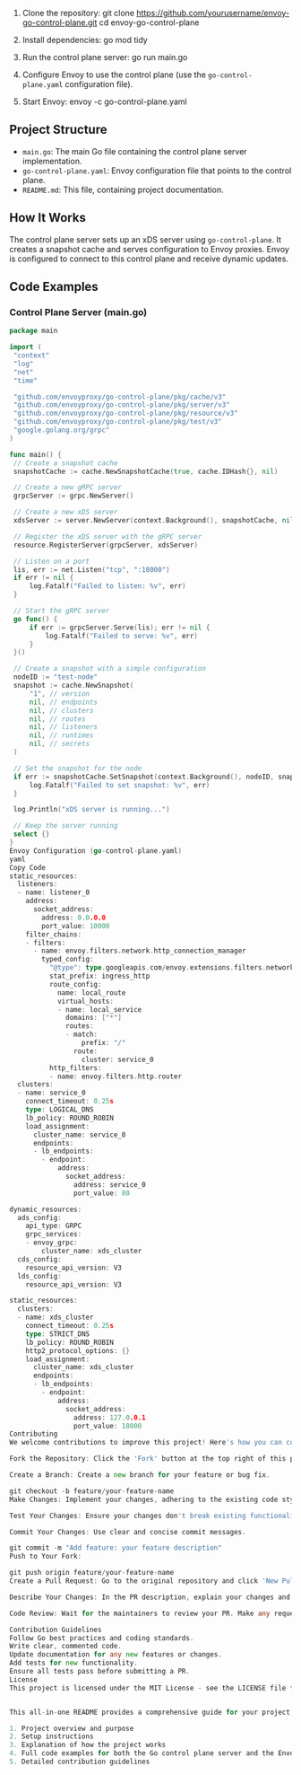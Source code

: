 1. Clone the repository:
git clone https://github.com/yourusername/envoy-go-control-plane.git
cd envoy-go-control-plane


2. Install dependencies:
go mod tidy


3. Run the control plane server:
go run main.go


4. Configure Envoy to use the control plane (use the `go-control-plane.yaml` configuration file).

5. Start Envoy:
envoy -c go-control-plane.yaml


## Project Structure

- `main.go`: The main Go file containing the control plane server implementation.
- `go-control-plane.yaml`: Envoy configuration file that points to the control plane.
- `README.md`: This file, containing project documentation.

## How It Works

The control plane server sets up an xDS server using `go-control-plane`. It creates a snapshot cache and serves configuration to Envoy proxies. Envoy is configured to connect to this control plane and receive dynamic updates.

## Code Examples

### Control Plane Server (main.go)

```go
package main

import (
 "context"
 "log"
 "net"
 "time"

 "github.com/envoyproxy/go-control-plane/pkg/cache/v3"
 "github.com/envoyproxy/go-control-plane/pkg/server/v3"
 "github.com/envoyproxy/go-control-plane/pkg/resource/v3"
 "github.com/envoyproxy/go-control-plane/pkg/test/v3"
 "google.golang.org/grpc"
)

func main() {
 // Create a snapshot cache
 snapshotCache := cache.NewSnapshotCache(true, cache.IDHash{}, nil)

 // Create a new gRPC server
 grpcServer := grpc.NewServer()

 // Create a new xDS server
 xdsServer := server.NewServer(context.Background(), snapshotCache, nil)

 // Register the xDS server with the gRPC server
 resource.RegisterServer(grpcServer, xdsServer)

 // Listen on a port
 lis, err := net.Listen("tcp", ":18000")
 if err != nil {
     log.Fatalf("Failed to listen: %v", err)
 }

 // Start the gRPC server
 go func() {
     if err := grpcServer.Serve(lis); err != nil {
         log.Fatalf("Failed to serve: %v", err)
     }
 }()

 // Create a snapshot with a simple configuration
 nodeID := "test-node"
 snapshot := cache.NewSnapshot(
     "1", // version
     nil, // endpoints
     nil, // clusters
     nil, // routes
     nil, // listeners
     nil, // runtimes
     nil, // secrets
 )

 // Set the snapshot for the node
 if err := snapshotCache.SetSnapshot(context.Background(), nodeID, snapshot); err != nil {
     log.Fatalf("Failed to set snapshot: %v", err)
 }

 log.Println("xDS server is running...")

 // Keep the server running
 select {}
}
Envoy Configuration (go-control-plane.yaml)
yaml
Copy Code
static_resources:
  listeners:
  - name: listener_0
    address:
      socket_address:
        address: 0.0.0.0
        port_value: 10000
    filter_chains:
    - filters:
      - name: envoy.filters.network.http_connection_manager
        typed_config:
          "@type": type.googleapis.com/envoy.extensions.filters.network.http_connection_manager.v3.HttpConnectionManager
          stat_prefix: ingress_http
          route_config:
            name: local_route
            virtual_hosts:
            - name: local_service
              domains: ["*"]
              routes:
              - match:
                  prefix: "/"
                route:
                  cluster: service_0
          http_filters:
          - name: envoy.filters.http.router
  clusters:
  - name: service_0
    connect_timeout: 0.25s
    type: LOGICAL_DNS
    lb_policy: ROUND_ROBIN
    load_assignment:
      cluster_name: service_0
      endpoints:
      - lb_endpoints:
        - endpoint:
            address:
              socket_address:
                address: service_0
                port_value: 80

dynamic_resources:
  ads_config:
    api_type: GRPC
    grpc_services:
    - envoy_grpc:
        cluster_name: xds_cluster
  cds_config:
    resource_api_version: V3
  lds_config:
    resource_api_version: V3

static_resources:
  clusters:
  - name: xds_cluster
    connect_timeout: 0.25s
    type: STRICT_DNS
    lb_policy: ROUND_ROBIN
    http2_protocol_options: {}
    load_assignment:
      cluster_name: xds_cluster
      endpoints:
      - lb_endpoints:
        - endpoint:
            address:
              socket_address:
                address: 127.0.0.1
                port_value: 18000
Contributing
We welcome contributions to improve this project! Here's how you can contribute:

Fork the Repository: Click the 'Fork' button at the top right of this page and clone your fork.

Create a Branch: Create a new branch for your feature or bug fix.

git checkout -b feature/your-feature-name
Make Changes: Implement your changes, adhering to the existing code style.

Test Your Changes: Ensure your changes don't break existing functionality.

Commit Your Changes: Use clear and concise commit messages.

git commit -m "Add feature: your feature description"
Push to Your Fork:

git push origin feature/your-feature-name
Create a Pull Request: Go to the original repository and click 'New Pull Request'. Select your fork and the branch you created.

Describe Your Changes: In the PR description, explain your changes and their purpose.

Code Review: Wait for the maintainers to review your PR. Make any requested changes.

Contribution Guidelines
Follow Go best practices and coding standards.
Write clear, commented code.
Update documentation for any new features or changes.
Add tests for new functionality.
Ensure all tests pass before submitting a PR.
License
This project is licensed under the MIT License - see the LICENSE file for details.


This all-in-one README provides a comprehensive guide for your project, including:

1. Project overview and purpose
2. Setup instructions
3. Explanation of how the project works
4. Full code examples for both the Go control plane server and the Envoy configuration
5. Detailed contribution guidelines
